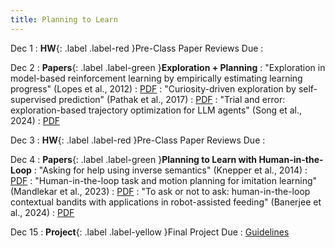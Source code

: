 ```yaml
---
title: Planning to Learn
---
```


Dec 1
: **HW**{: .label .label-red }Pre-Class Paper Reviews Due
  : [](#)

Dec 2
: **Papers**{: .label .label-green }<b>Exploration + Planning</b>
: "Exploration in model-based reinforcement learning by empirically estimating learning progress" (Lopes et al., 2012)
  : [PDF](https://proceedings.neurips.cc/paper_files/paper/2012/file/a0a080f42e6f13b3a2df133f073095dd-Paper.pdf)
: "Curiosity-driven exploration by self-supervised prediction" (Pathak et al., 2017)
  : [PDF](https://proceedings.mlr.press/v70/pathak17a/pathak17a.pdf)
: "Trial and error: exploration-based trajectory optimization for LLM agents" (Song et al., 2024)
  : [PDF](https://arxiv.org/pdf/2403.02502)

Dec 3
: **HW**{: .label .label-red }Pre-Class Paper Reviews Due
  : [](#)

Dec 4
: **Papers**{: .label .label-green }<b>Planning to Learn with Human-in-the-Loop</b>
: "Asking for help using inverse semantics" (Knepper et al., 2014)
  : [PDF](https://cs.brown.edu/courses/csci2951-k/papers/tellex14.pdf)
: "Human-in-the-loop task and motion planning for imitation learning" (Mandlekar et al., 2023)
  : [PDF](https://proceedings.mlr.press/v229/mandlekar23b/mandlekar23b.pdf)
: "To ask or not to ask: human-in-the-loop contextual bandits with applications in robot-assisted feeding" (Banerjee et al., 2024)
  : [PDF](https://arxiv.org/pdf/2405.06908)

Dec 15
: **Project**{: .label .label-yellow }Final Project Due
  : [Guidelines](#)
